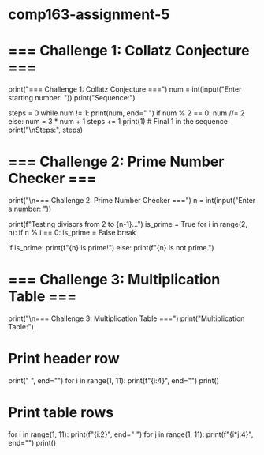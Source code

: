 # comp163-assignment-5
# === Challenge 1: Collatz Conjecture ===
print("=== Challenge 1: Collatz Conjecture ===")
num = int(input("Enter starting number: "))
print("Sequence:")

steps = 0
while num != 1:
    print(num, end=" ")
    if num % 2 == 0:
        num //= 2
    else:
        num = 3 * num + 1
    steps += 1
print(1)  # Final 1 in the sequence
print("\nSteps:", steps)

# === Challenge 2: Prime Number Checker ===
print("\n=== Challenge 2: Prime Number Checker ===")
n = int(input("Enter a number: "))

print(f"Testing divisors from 2 to {n-1}...")
is_prime = True
for i in range(2, n):
    if n % i == 0:
        is_prime = False
        break

if is_prime:
    print(f"{n} is prime!")
else:
    print(f"{n} is not prime.")

# === Challenge 3: Multiplication Table ===
print("\n=== Challenge 3: Multiplication Table ===")
print("Multiplication Table:")

# Print header row
print("     ", end="")
for i in range(1, 11):
    print(f"{i:4}", end="")
print()

# Print table rows
for i in range(1, 11):
    print(f"{i:2}", end="  ")
    for j in range(1, 11):
        print(f"{i*j:4}", end="")
    print()

